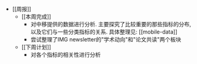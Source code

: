 - [[周报]]
	- [[本周完成]]
		- 对中移提供的数据进行分析. 主要探究了比较重要的那些指标的分布, 以及它们与一些分类指标的关系. 具体整理见: [[mobile-data]]
		- 尝试整理了IMG newsletter的"学术动向"和"论文共读"两个板块
	- [[下周计划]]
		- 对各个指标的相关性进行分析